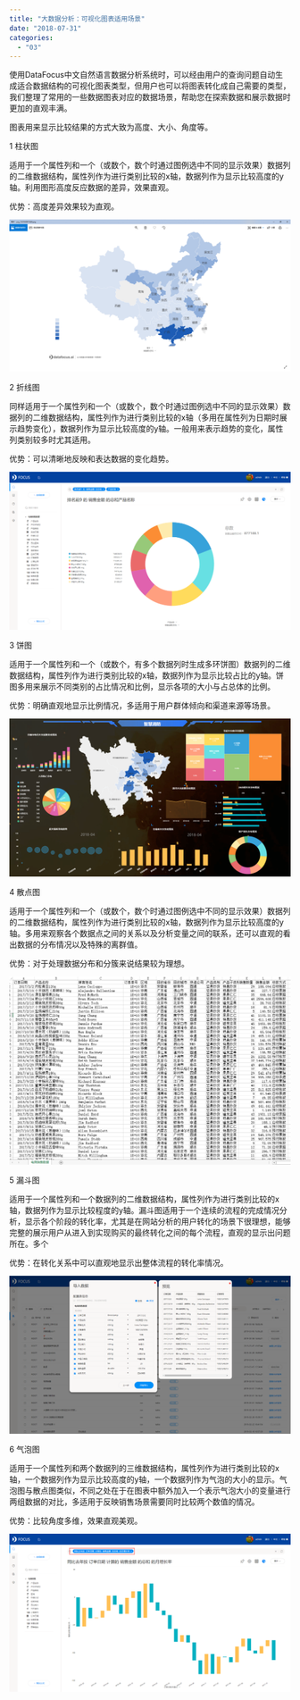 ```yaml
---
title: "大数据分析：可视化图表适用场景"
date: "2018-07-31"
categories: 
  - "03"
---
```


使用DataFocus中文自然语言数据分析系统时，可以经由用户的查询问题自动生成适合数据结构的可视化图表类型，但用户也可以将图表转化成自己需要的类型，我们整理了常用的一些数据图表对应的数据场景，帮助您在探索数据和展示数据时更加的直观丰满。

图表用来显示比较结果的方式大致为高度、大小、角度等。

1 柱状图

适用于一个属性列和一个（或数个，数个时通过图例选中不同的显示效果）数据列的二维数据结构，属性列作为进行类别比较的x轴，数据列作为显示比较高度的y轴。利用图形高度反应数据的差异，效果直观。

优势：高度差异效果较为直观。

![](images/word-image-221.png)

2 折线图

同样适用于一个属性列和一个（或数个，数个时通过图例选中不同的显示效果）数据列的二维数据结构，属性列作为进行类别比较的x轴（多用在属性列为日期时展示趋势变化），数据列作为显示比较高度的y轴。一般用来表示趋势的变化，属性列类别较多时尤其适用。

优势：可以清晰地反映和表达数据的变化趋势。

![](images/word-image-222.png)

3 饼图

适用于一个属性列和一个（或数个，有多个数据列时生成多环饼图）数据列的二维数据结构，属性列作为进行类别比较的x轴，数据列作为显示比较占比的y轴。饼图多用来展示不同类别的占比情况和比例，显示各项的大小与占总体的比例。

优势：明确直观地显示比例情况，多适用于用户群体倾向和渠道来源等场景。

![](images/word-image-223.png)

4 散点图

适用于一个属性列和一个（或数个，数个时通过图例选中不同的显示效果）数据列的二维数据结构，属性列作为进行类别比较的x轴，数据列作为显示比较高度的y轴。多用来观察各个数据点之间的关系以及分析变量之间的联系，还可以直观的看出数据的分布情况以及特殊的离群值。

优势：对于处理数据分布和分簇来说结果较为理想。

![](images/word-image-224.png)

5 漏斗图

适用于一个属性列和一个数据列的二维数据结构，属性列作为进行类别比较的x轴，数据列作为显示比较程度的y轴。漏斗图适用于一个连续的流程的完成情况分析，显示各个阶段的转化率，尤其是在网站分析的用户转化的场景下很理想，能够完整的展示用户从进入到实现购买的最终转化之间的每个流程，直观的显示出问题所在。多个

优势：在转化关系中可以直观地显示出整体流程的转化率情况。

![](images/word-image-225.png)

6 气泡图

适用于一个属性列和两个数据列的三维数据结构，属性列作为进行类别比较的x轴，一个数据列作为显示比较高度的y轴，一个数据列作为气泡的大小的显示。气泡图与散点图类似，不同之处在于在图表中额外加入一个表示气泡大小的变量进行两组数据的对比，多适用于反映销售场景需要同时比较两个数值的情况。

优势：比较角度多维，效果直观美观。

![](images/word-image-226.png)
